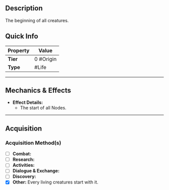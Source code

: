 ## Description
 The beginning of all creatures.

## Quick Info
| Property | Value     |
| -------- | --------- |
| **Tier** | 0 #Origin |
| **Type** | #Life     |

---

## Mechanics & Effects
- **Effect Details:**
    - The start of all Nodes.

---

## Acquisition

### Acquisition Method(s)
- [ ] **Combat:** 
- [ ] **Research:** 
- [ ] **Activities:** 
- [ ] **Dialogue & Exchange:** 
- [ ] **Discovery:** 
- [x] **Other:** Every living creatures start with it.
